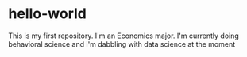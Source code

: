 # hello-world
This is my first repository.
I'm an Economics major. I'm currently doing behavioral science and i'm dabbling with data science at the moment
